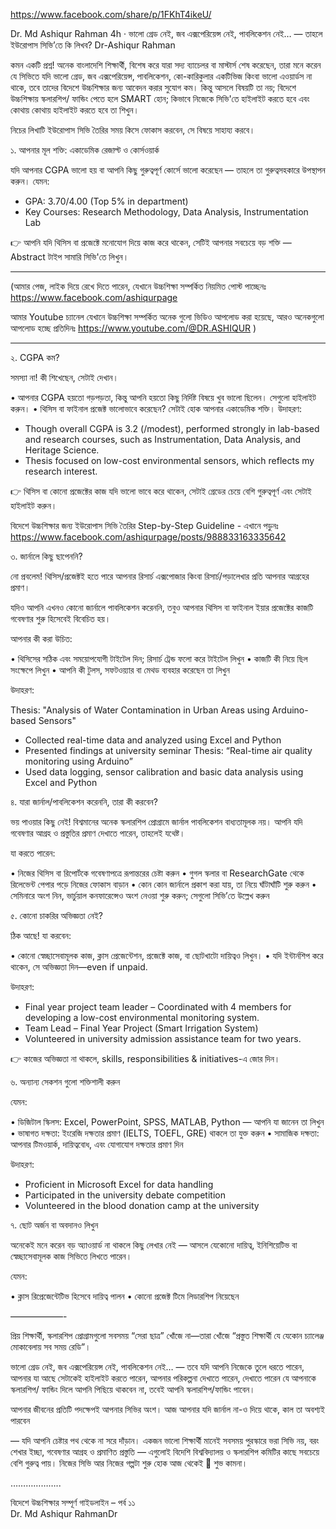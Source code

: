https://www.facebook.com/share/p/1FKhT4ikeU/


Dr. Md Ashiqur Rahman
4h
 ·
ভালো গ্রেড নেই, জব এক্সপেরিয়েন্স নেই, পাবলিকেশন নেই… —  তাহলে ইউরোপাস সিভি’তে কি লিখব?
Dr-Ashiqur Rahman

কমন একটি প্রশ্ন! অনেক বাংলাদেশি শিক্ষার্থী, বিশেষ করে যারা সদ্য ব্যাচেলর বা মাস্টার্স শেষ করেছেন, তারা মনে করেন যে সিভিতে যদি ভালো গ্রেড, জব এক্সপেরিয়েন্স, পাবলিকেশন, কো-কারিকুলার একটিভিজ কিংবা ভালো এওয়ার্ডস না থাকে, তবে তাদের বিদেশে উচ্চশিক্ষার জন্য আবেদন করার সুযোগ কম। কিন্তু আসলে বিষয়টি তা নয়; বিদেশে উচ্চশিক্ষায় স্কলারশিপ/ ফান্ডিং পেতে হলে SMART হোন; কিভাবে নিজেকে সিভি'তে হাইলাইট করতে হবে এবং কোথায় কোথায় হাইলাইট করতে হবে তা শিখুন। 

নিচের লিখাটি ইউরোপাস সিভি তৈরির সময় কিসে ফোকাস করবেন, সে বিষয়ে সাহায্য করবে।

১. আপনার মূল শক্তি: একাডেমিক রেজাল্ট ও কোর্সওয়ার্ক

যদি আপনার CGPA ভালো হয় বা আপনি কিছু গুরুত্বপূর্ণ কোর্সে ভালো করেছেন — তাহলে তা গুরুত্বসহকারে উপস্থাপন করুন।
যেমন:

- GPA: 3.70/4.00 (Top 5% in department)
- Key Courses: Research Methodology, Data Analysis, Instrumentation Lab

👉  আপনি যদি থিসিস বা প্রজেক্টে মনোযোগ দিয়ে কাজ করে থাকেন, সেটিই আপনার সবচেয়ে বড় শক্তি — Abstract টাইপ সামারি সিভি'তে লিখুন।
________________________________________

(আমার পেজ, লাইক দিয়ে রেখে দিতে পারেন, যেখানে উচ্চশিক্ষা সম্পর্কিত নিয়মিত পোস্ট পাচ্ছেনঃ  https://www.facebook.com/ashiqurpage

আমার Youtube চ্যানেল যেখানে উচ্চশিক্ষা সম্পর্কিত অনেক গুলো ভিডিও আপলোড করা হয়েছে, আরও অনেকগুলো আপলোড হচ্ছে প্রতিদিনঃ https://www.youtube.com/@DR.ASHIQUR ) 

________________________________________

২. CGPA কম? 

সমস্যা না! কী শিখেছেন, সেটাই দেখান। 

• আপনার CGPA হয়তো গড়পড়তা, কিন্তু আপনি হয়তো কিছু নির্দিষ্ট বিষয়ে খুব ভালো ছিলেন। সেগুলো হাইলাইট করুন।
• থিসিস বা ফাইনাল প্রজেক্ট ভালোভাবে করেছেন? সেটাই হোক আপনার একাডেমিক শক্তি।
উদাহরণ:

- Though overall CGPA is 3.2 (/modest), performed strongly in lab-based and research courses, such as Instrumentation, Data Analysis, and Heritage Science.
- Thesis focused on low-cost environmental sensors, which reflects my research interest.

👉  থিসিস বা কোনো প্রজেক্টের কাজ যদি ভালো ভাবে করে থাকেন, সেটাই গ্রেডের চেয়ে বেশি গুরুত্বপূর্ণ এবং সেটাই হাইলাইট করুন।

বিদেশে উচ্চশিক্ষার জন্য ইউরোপাস সিভি তৈরির Step-by-Step Guideline - এখানে পড়ুনঃ https://www.facebook.com/ashiqurpage/posts/988833163335642

৩. জার্নালে কিছু ছাপেননি? 

নো প্রবলেম! থিসিস/প্রজেক্টই হতে পারে আপনার রিসার্চ এক্সপোজার কিংবা রিসার্চ/পড়ালেখার প্রতি আপনার আগ্রহের প্রমাণ।

যদিও আপনি এখনও কোনো জার্নালে পাবলিকেশন করেননি, তবুও আপনার থিসিস বা ফাইনাল ইয়ার প্রজেক্টের কাজটি গবেষণার শুরু হিসেবেই বিবেচিত হয়।

আপনার কী করা উচিত:

• থিসিসের সঠিক এবং সময়োপযোগী টাইটেল দিন; রিসার্চ ট্রেন্ড ফলো করে টাইটেল লিখুন 
• কাজটি কী নিয়ে ছিল সংক্ষেপে লিখুন
• আপনি কী টুলস, সফটওয়্যার বা মেথড ব্যবহার করেছেন তা লিখুন

উদাহরণ:

Thesis: "Analysis of Water Contamination in Urban Areas using Arduino-based Sensors"

- Collected real-time data and analyzed using Excel and Python
- Presented findings at university seminar
Thesis: “Real-time air quality monitoring using Arduino”
- Used data logging, sensor calibration and basic data analysis using Excel and Python

৪. যারা জার্নাল/পাবলিকেশন করেননি, তারা কী করবেন?

ভয় পাওয়ার কিছু নেই! বিশ্বমানের অনেক স্কলারশিপ প্রোগ্রামে জার্নাল পাবলিকেশন বাধ্যতামূলক নয়। আপনি যদি গবেষণার আগ্রহ ও প্রস্তুতির প্রমাণ দেখাতে পারেন, তাহলেই যথেষ্ট। 

যা করতে পারেন:

• নিজের থিসিস বা রিপোর্টকে গবেষণাপত্রে রূপান্তরের চেষ্টা করুন
• গুগল স্কলার বা ResearchGate থেকে রিলেভেন্ট পেপার পড়ে নিজের ফোকাস বাড়ান
• কোন কোন জার্নালে প্রকাশ করা যায়, তা নিয়ে ঘাঁটাঘাঁটি শুরু করুন
• সেমিনারে অংশ নিন, ভার্চুয়াল কনফারেন্সেও অংশ নেওয়া শুরু করুন; সেগুলো সিভি’তে উল্লেখ করুন

৫. কোনো চাকরির অভিজ্ঞতা নেই? 

ঠিক আছে! যা করবেন: 

• কোনো স্বেচ্ছাসেবামূলক কাজ, ক্লাস প্রেজেন্টেশন, প্রজেক্টে কাজ, বা ছোটখাটো দায়িত্বও লিখুন।
• যদি ইন্টার্নশিপ করে থাকেন, সে অভিজ্ঞতা দিন—even if unpaid.

উদাহরণ:

- Final year project team leader – Coordinated with 4 members for developing a low-cost environmental monitoring system.
- Team Lead – Final Year Project (Smart Irrigation System)
- Volunteered in university admission assistance team for two years.

👉  কাজের অভিজ্ঞতা না থাকলে, skills, responsibilities & initiatives-এ জোর দিন।

৬. অন্যান্য সেকশন গুলো শক্তিশালী করুন

যেমন: 

• ডিজিটাল স্কিলস: Excel, PowerPoint, SPSS, MATLAB, Python — আপনি যা জানেন তা লিখুন
• ভাষাগত দক্ষতা: ইংরেজি দক্ষতার প্রমাণ (IELTS, TOEFL, GRE) থাকলে তা যুক্ত করুন
• সামাজিক দক্ষতা: আপনার টিমওয়ার্ক, দায়িত্ববোধ, এবং যোগাযোগ দক্ষতার প্রমাণ দিন 

উদাহরণ:

- Proficient in Microsoft Excel for data handling
- Participated in the university debate competition
- Volunteered in the blood donation camp at the university

৭. ছোট অর্জন বা অবদানও লিখুন 

অনেকেই মনে করেন বড় অ্যাওয়ার্ড না থাকলে কিছু লেখার নেই — আসলে যেকোনো দায়িত্ব, ইনিশিয়েটিভ বা স্বেচ্ছাসেবামূলক কাজ সিভিতে লিখতে পারেন।

যেমন:

• ক্লাস রিপ্রেজেন্টেটিভ হিসেবে দায়িত্ব পালন
• কোনো প্রজেক্ট টিমে লিডারশিপ নিয়েছেন

——————-

প্রিয় শিক্ষার্থী, স্কলারশিপ প্রোগ্রামগুলো সবসময় “সেরা ছাত্র” খোঁজে না—তারা খোঁজে “প্রস্তুত শিক্ষার্থী যে যেকোন চ্যালেঞ্জ মোকাবেলায় সব সময় রেডি”।

ভালো গ্রেড নেই, জব এক্সপেরিয়েন্স নেই, পাবলিকেশন নেই… — তবে যদি আপনি নিজেকে তুলে ধরতে পারেন, আপনার যা আছে সেটাকেই হাইলাইট করতে পারেন, আপনার পরিকল্পনা দেখাতে পারেন, দেখাতে পারেন যে আপনাকে স্কলারশিপ/ ফান্ডিং দিলে আপনি পিছিয়ে থাকবেন না, তবেই আপনি স্কলারশিপ/ফান্ডিং পাবেন।

আপনার জীবনের প্রতিটি পদক্ষেপই আপনার সিভির অংশ। আজ আপনার যদি জার্নাল না-ও দিয়ে থাকে, কাল তা অবশ্যই পারবেন 

— যদি আপনি চেষ্টার পথ থেকে না সরে দাঁড়ান। একজন ভালো শিক্ষার্থী মানেই সবসময় পুরস্কারে ভরা সিভি নয়, বরং শেখার ইচ্ছা, গবেষণার আগ্রহ ও প্রমাণিত প্রস্তুতি — এগুলোই বিদেশি বিশ্ববিদ্যালয় ও স্কলারশিপ কমিটির কাছে সবচেয়ে বেশি গুরুত্ব পায়। নিজের সিভি আর নিজের গল্পটা শুরু হোক আজ থেকেই 🎯
শুভ কামনা। 

………………..

বিদেশে উচ্চশিক্ষার সম্পূর্ণ গাইডলাইন – পর্ব ১১  
Dr. Md Ashiqur RahmanDr